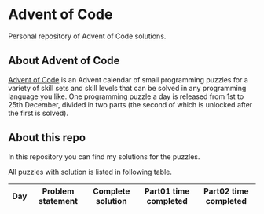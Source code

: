 Advent of Code
==============

Personal repository of Advent of Code solutions.


About Advent of Code
--------------------

[Advent of Code][aoc-about] is an Advent calendar of small programming puzzles
for a variety of skill sets and skill levels that can be solved in any
programming language you like. One programming puzzle a day is released from 1st
to 25th December, divided in two parts (the second of which is unlocked after
the first is solved).



About this repo
---------------

In this repository you can find my solutions for the puzzles. 

All puzzles with solution is listed in following table.

| Day             | Problem statement | Complete solution | Part01 time completed | Part02 time completed |
| --------------- | --------------- | :---------------: | :---------------: | :---------------: |



 [aoc-about]: https://adventofcode.com/2021/about
